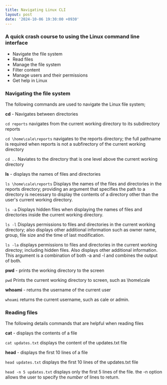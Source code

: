 ```yaml
---
title: Navigating Linux CLI
layout: post
date: '2024-10-06 19:30:00 +0930'
---
```

### A quick crash course to using the Linux command line interface

- Navigate the file system
- Read files
- Manage the file system
- Filter content
- Manage users and their permissions
- Get help in Linux

### Navigating the file system

The following commands are used to navigate the Linux file system;

**cd** - Navigates between directories

```cd reports```
navigates from the current working directory to its subdirectory reports

```cd \home\cale\reports```
navigates to the reports directory; the full pathname is required when reports is not a subfirectory of the current working directory

```cd ..```
Naviates to the directory that is one level above the current working directory

**ls** - displays the names of files and directories

```ls \home\cale\reports```
Displays the names of the files and directories in the reports directory; providing an argument that specifies the path to a directory is necessary to display the contents of a directory other than the user's current working directory.

```ls -a```
Displays hidden files when displaying the names of files and directories inside the current working directory.

```ls -l```
Displays permissions to files and directories in the current working directory; also displays other additional information such as owner name, group, file size and the time of last modification.

```ls -la```
displays permissions to files and directories in the current working directoy; including hidden files. Also displays other additional information. This argument is a combination of both -a and -l and combines the output of both.

**pwd** - prints the working directory to the screen

```pwd```
Prints the current working directory to screen, such as \home\cale

**whoami** - returns the username of the current user

```whoami```
returns the current username, such as cale or admin.

### Reading files
The following details commands that are helpful when reading files

**cat** - displays the contents of a file

```cat updates.txt```
displays the content of the updates.txt file

**head** - displays the first 10 lines of a file

```head updates.txt```
displays the first 10 lines of the updates.txt file

```head -n 5 updates.txt```
displays only the first 5 lines of the file.
the -n option allows the user to specify the _number_ of lines to return.
